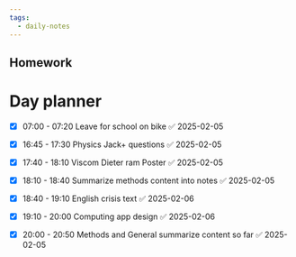 ```yaml
---
tags:
  - daily-notes
---
```

## Homework 




# Day planner

- [x] 07:00 - 07:20 Leave for school on bike ✅ 2025-02-05
- [x] 16:45 - 17:30 Physics Jack+ questions ✅ 2025-02-05
- [x] 17:40 - 18:10 Viscom Dieter ram Poster ✅ 2025-02-05
- [x] 18:10 - 18:40 Summarize methods content into notes ✅ 2025-02-05
- [x] 18:40 - 19:10 English crisis text ✅ 2025-02-06
- [x] 19:10 - 20:00 Computing app design ✅ 2025-02-06
- [x] 20:00 - 20:50 Methods and General summarize content so far ✅ 2025-02-05





